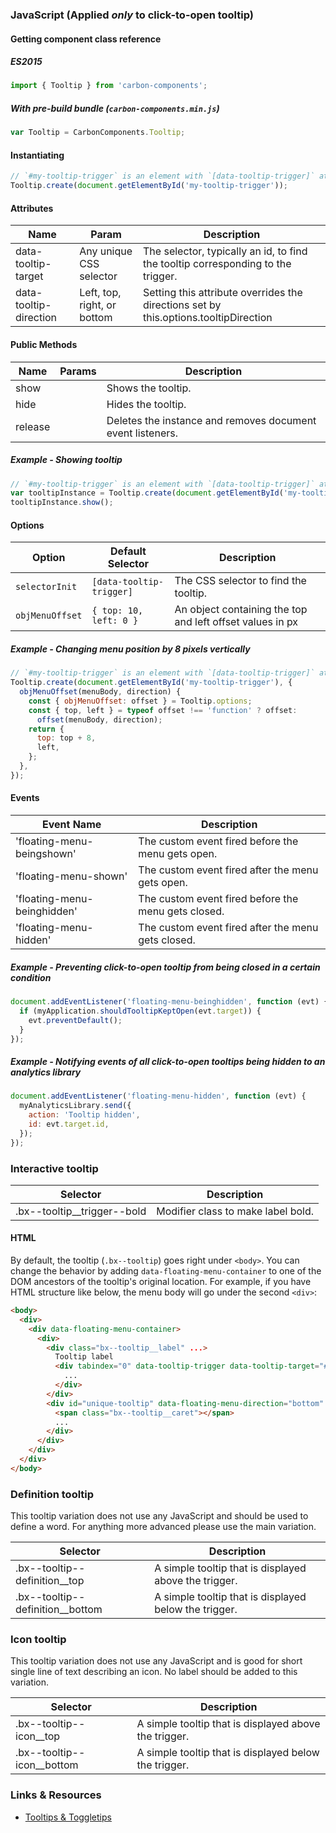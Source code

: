 ### JavaScript (Applied *only* to click-to-open tooltip)

#### Getting component class reference

##### ES2015

```javascript
import { Tooltip } from 'carbon-components';
```

##### With pre-build bundle (`carbon-components.min.js`)

```javascript
var Tooltip = CarbonComponents.Tooltip;
```

#### Instantiating

```javascript
// `#my-tooltip-trigger` is an element with `[data-tooltip-trigger]` attribute
Tooltip.create(document.getElementById('my-tooltip-trigger'));
```

#### Attributes

| Name                   | Param                       | Description                                                                          |
|------------------------|-----------------------------|--------------------------------------------------------------------------------------|
| data-tooltip-target    | Any unique CSS selector     | The selector, typically an id, to find the tooltip corresponding to the trigger.     |
| data-tooltip-direction | Left, top, right, or bottom | Setting this attribute overrides the directions set by this.options.tooltipDirection |

#### Public Methods

| Name    | Params | Description                                                |
|---------|--------|------------------------------------------------------------|
| show    |        | Shows the tooltip.                                         |
| hide    |        | Hides the tooltip.                                         |
| release |        | Deletes the instance and removes document event listeners. |

##### Example - Showing tooltip

```javascript
// `#my-tooltip-trigger` is an element with `[data-tooltip-trigger]` attribute
var tooltipInstance = Tooltip.create(document.getElementById('my-tooltip-trigger'));
tooltipInstance.show();
```

#### Options

| Option                   | Default Selector                | Description                                                                            |
|--------------------------|---------------------------------|----------------------------------------------------------------------------------------|
| `selectorInit`           | `[data-tooltip-trigger]`        | The CSS selector to find the tooltip.
| `objMenuOffset`          | `{ top: 10, left: 0 }`          | An object containing the top and left offset values in px

##### Example - Changing menu position by 8 pixels vertically

```javascript
// `#my-tooltip-trigger` is an element with `[data-tooltip-trigger]` attribute
Tooltip.create(document.getElementById('my-tooltip-trigger'), {
  objMenuOffset(menuBody, direction) {
    const { objMenuOffset: offset } = Tooltip.options;
    const { top, left } = typeof offset !== 'function' ? offset:
      offset(menuBody, direction);
    return {
      top: top + 8,
      left,
    };
  },
});
```

#### Events

| Event Name                  | Description                                         |
|-----------------------------|-----------------------------------------------------|
| 'floating-menu-beingshown'  | The custom event fired before the menu gets open.   |
| 'floating-menu-shown'       | The custom event fired after the menu gets open.    |
| 'floating-menu-beinghidden' | The custom event fired before the menu gets closed. |
| 'floating-menu-hidden'      | The custom event fired after the menu gets closed.  |

##### Example - Preventing click-to-open tooltip from being closed in a certain condition

```javascript
document.addEventListener('floating-menu-beinghidden', function (evt) {
  if (myApplication.shouldTooltipKeptOpen(evt.target)) {
    evt.preventDefault();
  }
});
```

##### Example - Notifying events of all click-to-open tooltips being hidden to an analytics library

```javascript
document.addEventListener('floating-menu-hidden', function (evt) {
  myAnalyticsLibrary.send({
    action: 'Tooltip hidden',
    id: evt.target.id,
  });
});
```

### Interactive tooltip

| Selector                     | Description                        |
|------------------------------|------------------------------------|
| .bx--tooltip__trigger--bold  | Modifier class to make label bold. |

#### HTML

By default, the tooltip (`.bx--tooltip`) goes right under `<body>`. You can change the behavior by adding `data-floating-menu-container` to one of the DOM ancestors of the tooltip's original location. For example, if you have HTML structure like below, the menu body will go under the second `<div>`:

```html
<body>
  <div>
    <div data-floating-menu-container>
      <div>
        <div class="bx--tooltip__label" ...>
          Tooltip label
          <div tabindex="0" data-tooltip-trigger data-tooltip-target="#unique-tooltip" class="bx--tooltip__trigger" ...>
            ...
          </div>
        </div>
        <div id="unique-tooltip" data-floating-menu-direction="bottom" class="bx--tooltip" ...>
          <span class="bx--tooltip__caret"></span>
          ...
        </div>
      </div>
    </div>
  </div>
</body>
```

### Definition tooltip

This tooltip variation does not use any JavaScript and should be used to define a word. For anything more advanced please use the main variation.

| Selector                        | Description                                            |
|---------------------------------|--------------------------------------------------------|
| .bx--tooltip--definition__top    | A simple tooltip that is displayed above the trigger. |
| .bx--tooltip--definition__bottom | A simple tooltip that is displayed below the trigger. |


### Icon tooltip

This tooltip variation does not use any JavaScript and is good for short single line of text describing an icon. No label should be added to this variation.

| Selector                     | Description                                           |
|------------------------------|-------------------------------------------------------|
| .bx--tooltip--icon__top      | A simple tooltip that is displayed above the trigger. |
| .bx--tooltip--icon__bottom   | A simple tooltip that is displayed below the trigger. |


### Links & Resources

- [Tooltips & Toggletips](https://inclusive-components.design/tooltips-toggletips/)

